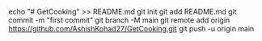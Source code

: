 echo "# GetCooking" >> README.md
git init
git add README.md
git commit -m "first commit"
git branch -M main
git remote add origin https://github.com/AshishKohad27/GetCooking.git
git push -u origin main